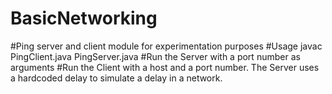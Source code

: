 # BasicNetworking
#Ping server and client module for experimentation purposes
#Usage
javac PingClient.java PingServer.java 
#Run the Server with a port number as arguments
#Run the Client with a host and a port number.
The Server uses a hardcoded delay to simulate a delay in a network. 
